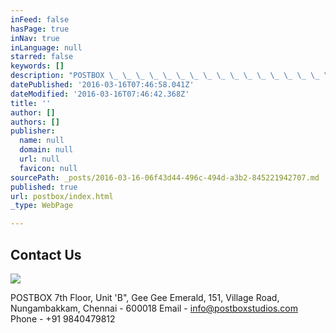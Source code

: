 ```yaml
---
inFeed: false
hasPage: true
inNav: true
inLanguage: null
starred: false
keywords: []
description: "POSTBOX \_ \_ \_ \_ \_ \_ \_ \_ \_ \_ \_ \_ \_ \_ \_ \_ \_ \_ \_ \_ \_ \_ \_ \_ \_ \_ \_ \_ \_ \_ \_ \_ \_ \_ \_ \_ \_ \_ \_ \_ \_ \_ \_ \_ \_ \_ \_ \_ \_ \_ \_ \_ \_ \_ \_ \_ \_ \_ \_ \_ \_ \_ \_ \_ \_ \_ \_ 7th Floor, Unit 'B\", Gee Gee Emerald, \_ \_ \_ \_ \_ \_ \_ \_ \_ \_ \_ \_ \_ \_ \_ \_ \_ \_ \_ \_ \_ \_ \_ \_ \_ \_ \_ \_ \_ \_ \_ \_ \_ \_ \_ \_ \_ \_ \_151, Village Road, \_ \_ \_ \_ \_ \_ \_ \_ \_ \_ \_ \_ \_ \_ \_ \_ \_ \_ \_ \_ \_ \_ \_ \_ \_ \_ \_ \_ \_ \_ \_ \_ \_ \_ \_ \_ \_ \_ \_ \_ \_ \_ \_ \_ \_ Nungambakkam, Chennai - 600018 \_ \_ \_ \_ \_ \_ \_ \_ \_ \_ \_ \_ \_ \_ \_ \_ \_ \_ \_ \_ \_ \_ \_ \_ \_ \_ \_ \_ \_ \_ \_ \_ \_ \_ \_ Email - info@postboxstudios.com \_ \_ \_ \_ \_ \_ \_ \_ \_ \_ \_ \_ \_ \_ \_ \_ \_ \_ \_ \_ \_ \_ \_ \_ \_ \_ \_ \_ \_ \_ \_ \_ \_ \_ \_ \_ Phone - \_+91 9840479812"
datePublished: '2016-03-16T07:46:58.041Z'
dateModified: '2016-03-16T07:46:42.368Z'
title: ''
author: []
authors: []
publisher:
  name: null
  domain: null
  url: null
  favicon: null
sourcePath: _posts/2016-03-16-06f43d44-496c-494d-a3b2-845221942707.md
published: true
url: postbox/index.html
_type: WebPage

---
```

## Contact Us
![](https://the-grid-user-content.s3-us-west-2.amazonaws.com/2135f79b-e07d-4e8e-a228-ae756d0cb11f.png)

  
POSTBOX                                                                                                                                       7th Floor, Unit 'B", Gee Gee Emerald,                                                                              151, Village Road,                                                                                           Nungambakkam, Chennai - 600018                                                                       Email - info@postboxstudios.com                                                                         Phone -  +91 9840479812